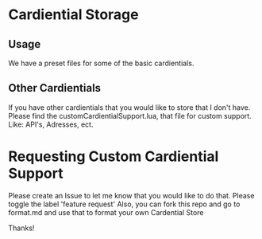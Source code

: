 # Cardiential Storage

## Usage

We have a preset files for some of the basic cardientials.

## Other Cardientials

If you have other cardientials that you would like to store that I don't have. Please find the customCardientialSupport.lua, that file for custom support. Like: API's, Adresses, ect.

# Requesting Custom Cardiential Support

Please create an Issue to let me know that you would like to do that. Please toggle the label 'feature request' Also, you can fork this repo and go to format.md and use that to format your own Cardential Store 

Thanks!
